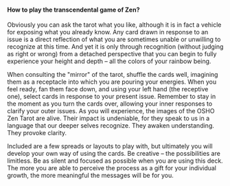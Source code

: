 
#### How to play the transcendental game of Zen?

Obviously you can ask the tarot what you like, although it is in fact a vehicle for exposing what you already know. Any card drawn in response to an issue is a direct reflection of what you are sometimes unable or unwilling to recognize at this time. And yet it is only through recognition (without judging as right or wrong) from a detached perspective that you can begin to fully experience your height and depth – all the colors of your rainbow being.

When consulting the "mirror" of the tarot, shuffle the cards well, imagining them as a receptacle into which you are pouring your energies. When you feel ready, fan them face down, and using your left hand (the receptive one), select cards in response to your present issue. Remember to stay in the moment as you turn the cards over, allowing your inner responses to clarify your outer issues. As you will experience, the images of the OSHO Zen Tarot are alive. Their impact is undeniable, for they speak to us in a language that our deeper selves recognize. They awaken understanding. They provoke clarity.

Included are a few spreads or layouts to play with, but ultimately you will develop your own way of using the cards. Be creative – the possibilities are limitless. Be as silent and focused as possible when you are using this deck. The more you are able to perceive the process as a gift for your individual growth, the more meaningful the messages will be for you.